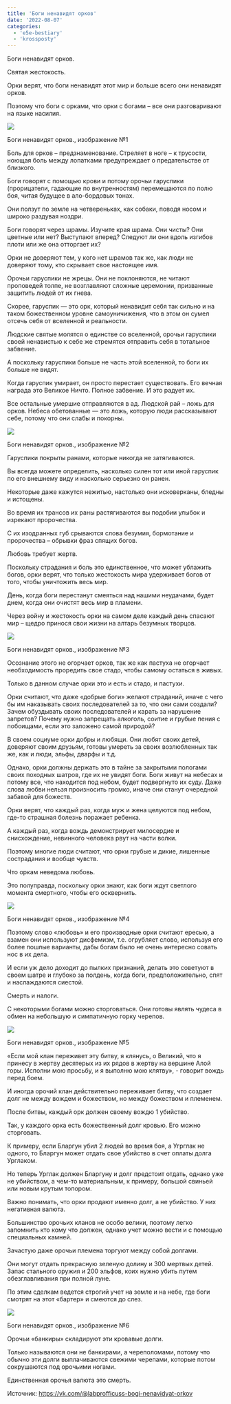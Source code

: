 ```yaml
---
title: 'Боги ненавидят орков'
date: '2022-08-07'
categories:
  - 'e5e-bestiary'
  - 'krossposty'
---
```


Боги ненавидят орков.

Святая жестокость.

Орки верят, что боги ненавидят этот мир и больше всего они ненавидят орков.

Поэтому что боги с орками, что орки с богами – все они разговаривают на языке насилия.

![](https://cyborgsandmages.com/wp-content/uploads/2022/08/080722_0640_1.png)

Боги ненавидят орков., изображение №1

Боль для орков – предзнаменование. Стреляет в ноге – к трусости, ноющая боль между лопатками предупреждает о предательстве от близкого.

Боги говорят с помощью крови и потому орочьи гаруспики (прорицатели, гадающие по внутренностям) перемещаются по полю боя, читая будущее в ало-бордовых тонах.

Они ползут по земле на четвереньках, как собаки, поводя носом и широко раздувая ноздри.

Боги говорят через шрамы. Изучите края шрама. Они чисты? Они цветные или нет? Выступают вперед? Следуют ли они вдоль изгибов плоти или же она отторгает их?

Орки не доверяют тем, у кого нет шрамов так же, как люди не доверяют тому, кто скрывает свое настоящее имя.

Орочьи гаруспики не жрецы. Они не поклоняются, не читают проповедей толпе, не возглавляют сложные церемонии, призванные защитить людей от их гнева.

Скорее, гаруспик — это орк, который ненавидит себя так сильно и на таком божественном уровне самоуничижения, что в этом он сумел отсечь себя от вселенной и реальности.

Людские святые молятся о единстве со вселенной, орочьи гаруспики своей ненавистью к себе же стремятся отправить себя в тотальное забвение.

А поскольку гаруспики больше не часть этой вселенной, то боги их больше не видят.

Когда гаруспик умирает, он просто перестает существовать. Его вечная награда это Великое Ничто. Полное забвение. И это радует их.

Все остальные умершие отправляются в ад. Людской рай – ложь для орков. Небеса обетованные — это ложь, которую люди рассказывают себе, потому что они слабы и покорны.

![](https://cyborgsandmages.com/wp-content/uploads/2022/08/080722_0640_2.png)

Боги ненавидят орков., изображение №2

Гаруспики покрыты ранами, которые никогда не затягиваются.

Вы всегда можете определить, насколько силен тот или иной гаруспик по его внешнему виду и насколько серьезно он ранен.

Некоторые даже кажутся нежитью, настолько они исковерканы, бледны и истощены.

Во время их трансов их раны растягиваются вы подобии улыбок и изрекают пророчества.

С их изодранных губ срываются слова безумия, бормотание и пророчества – обрывки фраз спящих богов.

Любовь требует жертв.

Поскольку страдания и боль это единственное, что может ублажить богов, орки верят, что только жестокость мира удерживает богов от того, чтобы уничтожить весь мир.

День, когда боги перестанут смеяться над нашими неудачами, будет днем, когда они очистят весь мир в пламени.

Через войну и жестокость орки на самом деле каждый день спасают мир – щедро принося свои жизни на алтарь безумных творцов.

![](https://cyborgsandmages.com/wp-content/uploads/2022/08/080722_0640_3.png)

Боги ненавидят орков., изображение №3

Осознание этого не огорчает орков, так же как пастуха не огорчает необходимость проредить свое стадо, чтобы самому остаться в живых.

Только в данном случае орки это и есть и стадо, и пастухи.

Орки считают, что даже «добрые боги» желают страданий, иначе с чего бы им наказывать своих последователей за то, что они сами создали? Зачем обуздывать своих последователей и карать за нарушение запретов? Почему нужно запрещать алкоголь, соитие и грубые пения с побоищами, если это заложено самой природой?

В своем социуме орки добры и любящи. Они любят своих детей, доверяют своим друзьям, готовы умереть за своих возлюбленных так же, как и люди, эльфы, дварфы и т.д.

Однако, орки должны держать это в тайне за закрытыми пологами своих походных шатров, где их не увидят боги. Боги живут на небесах и потому все, что находится под небом, будет подвергнуто их суду. Даже слова любви нельзя произносить громко, иначе они станут очередной забавой для божеств.

Орки верят, что каждый раз, когда муж и жена целуются под небом, где-то страшная болезнь поражает ребенка.

А каждый раз, когда вождь демонстрирует милосердие и снисхождение, невинного человека рвут на части волки.

Поэтому многие люди считают, что орки грубые и дикие, лишенные сострадания и вообще чувств.

Что оркам неведома любовь.

Это полуправда, поскольку орки знают, как боги ждут светлого момента смертного, чтобы его осквернить.

![](https://cyborgsandmages.com/wp-content/uploads/2022/08/080722_0640_4.png)

Боги ненавидят орков., изображение №4

Поэтому слово «любовь» и его производные орки считают ересью, а взамен они используют дисфемизм, т.е. огрубляет слово, используя его более пошлые варианты, дабы богам было не очень интересно совать нос в их дела.

И если уж дело доходит до пылких признаний, делать это советуют в своем шатре и глубоко за полдень, когда боги, предположительно, спят и наслаждаются сиестой.

Смерть и налоги.

С некоторыми богами можно сторговаться. Они готовы являть чудеса в обмен на небольшую и симпатичную горку черепов.

![](https://cyborgsandmages.com/wp-content/uploads/2022/08/080722_0640_5.png)

Боги ненавидят орков., изображение №5

«Если мой клан переживет эту битву, я клянусь, о Великий, что я принесу в жертву десятерых из их рядов в жертву на вершине Алой горы. Исполни мою просьбу, и я выполню мою клятву», - говорит вождь перед боем.

И иногда орочий клан действительно переживает битву, что создает долг не между вождем и божеством, но между божеством и племенем.

После битвы, каждый орк должен своему вождю 1 убийство.

Так, у каждого орка есть божественный долг кровью. Его можно сторговать.

К примеру, если Бларгун убил 2 людей во время боя, а Угрглак не одного, то Бларгун может отдать свое убийство в счет оплаты долга Урглаком.

Но теперь Урглак должен Бларгуну и долг предстоит отдать, однако уже не убийством, а чем-то материальным, к примеру, большой свиньей или новым крутым топором.

Важно понимать, что орки продают именно долг, а не убийство. У них негативная валюта.

Большинство орочьих кланов не особо велики, поэтому легко запомнить кто кому что должен, однако учет можно вести и с помощью специальных камней.

Зачастую даже орочьи племена торгуют между собой долгами.

Они могут отдать прекрасную зеленую долину и 300 мертвых детей. Запас стального оружия и 200 эльфов, коих нужно убить путем обезглавливания при полной луне.

По этим сделкам ведется строгий учет на земле и на небе, где боги смотрят на этот «бартер» и смеются до слез.

![](https://cyborgsandmages.com/wp-content/uploads/2022/08/080722_0640_6.png)

Боги ненавидят орков., изображение №6

Орочьи «банкиры» складируют эти кровавые долги.

Только называются они не банкирами, а череполомами, потому что обычно эти долги выплачиваются свежими черепами, которые потом сокрушаются под орочьими ногами.

Единственная орочья валюта это смерть.

Источник: https://vk.com/@labprofficuss-bogi-nenavidyat-orkov
